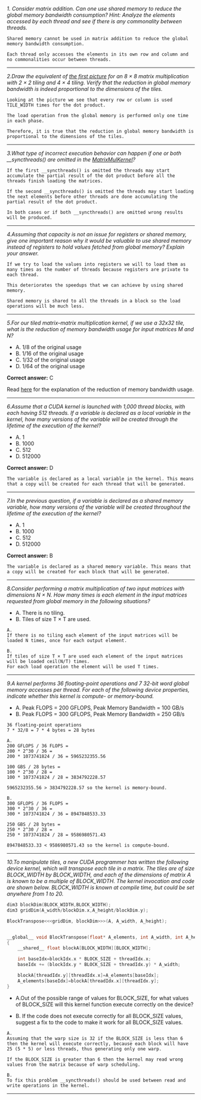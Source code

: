 *1. Consider matrix addition. Can one use shared memory to reduce the global memory bandwidth consumption? Hint: Analyze the elements accessed by each thread and see if there is any commonality between threads.*

```
Shared memory cannot be used in matrix addition to reduce the global memory bandwidth consumption.

Each thread only accesses the elements in its own row and column and no commonalities occur between threads.
```

----

*2.Draw the equivalent of [the first picture](../README.md#44-tiling-for-reduced-memory-traffic) for an 8 × 8 matrix multiplication with 2 × 2 tiling and 4 × 4 tiling. Verify that the reduction in global memory bandwidth is indeed proportional to the dimensions of the tiles.*

```
Looking at the picture we see that every row or column is used TILE_WIDTH times for the dot product.

The load operation from the global memory is performed only one time in each phase.

Therefore, it is true that the reduction in global memory bandwidth is proportional to the dimensions of the tiles.
```

---

*3.What type of incorrect execution behavior can happen if one or both __syncthreads() are omitted in the [MatrixMulKernel](../README.md#45-a-tiled-matrix-multiplication-kernel)?*

```
If the first __syncthreads() is omitted the threads may start accumulate the partial result of the dot product before all the threads finish loading the matrices.

If the second __syncthreads() is omitted the threads may start loading the next elements before other threads are done accumulating the partial result of the dot product.

In both cases or if both __syncthreads() are omitted wrong results will be produced.
```

---

*4.Assuming that capacity is not an issue for registers or shared memory, give one important reason why it would be valuable to use shared memory instead of registers to hold values fetched from global memory? Explain your answer.*

```
If we try to load the values into registers we will to load them as many times as the number of threads because registers are private to each thread.

This deteriorates the speedups that we can achieve by using shared memory.

Shared memory is shared to all the threads in a block so the load operations will be much less.
```

---

*5.For our tiled matrix–matrix multiplication kernel, if we use a 32x32 tile, what is the reduction of memory bandwidth usage for input matrices M and N?*

- A. 1/8 of the original usage
- B. 1/16 of the original usage
- C. 1/32 of the original usage
- D. 1/64 of the original usage

**Correct answer:** C

Read [here](../README.md#45-a-tiled-matrix-multiplication-kernel) for the explanation of the reduction of memory bandwidth usage.

---

*6.Assume that a CUDA kernel is launched with 1,000 thread blocks, with each having 512 threads. If a variable is declared as a local variable in the kernel, how many versions of the variable will be created through the lifetime of the execution of the kernel?*

- A. 1
- B. 1000
- C. 512
- D. 512000

**Correct answer:** D

```
The variable is declared as a local variable in the kernel. This means that a copy will be created for each thread that will be generated.
```

---

*7.In the previous question, if a variable is declared as a shared memory variable, how many versions of the variable will be created throughout the lifetime of the execution of the kernel?*

- A. 1
- B. 1000
- C. 512
- D. 512000

**Correct answer:** B

```
The variable is declared as a shared memory variable. This means that a copy will be created for each block that will be generated.
```

---

*8.Consider performing a matrix multiplication of two input matrices with dimensions N × N. How many times is each element in the input matrices requested from global memory in the following situations?*

- A. There is no tiling.
- B. Tiles of size T × T are used.

```
A.
If there is no tiling each element of the input matrices will be loaded N times, once for each output element.

B.
If tiles of size T × T are used each element of the input matrices will be loaded ceil(N/T) times.
For each load operation the element will be used T times.
```

---

*9.A kernel performs 36 floating-point operations and 7 32-bit word global memory accesses per thread. For each of the following device properties, indicate whether this kernel is compute- or memory-bound.*

- A. Peak FLOPS = 200 GFLOPS, Peak Memory Bandwidth = 100 GB/s
- B. Peak FLOPS = 300 GFLOPS, Peak Memory Bandwidth = 250 GB/s

```
36 floating-point operations
7 * 32/8 = 7 * 4 bytes = 28 bytes

A.
200 GFLOPS / 36 FLOPS = 
200 * 2^30 / 36 =
200 * 1073741824 / 36 = 5965232355.56

100 GBS / 28 bytes =
100 * 2^30 / 28 =
100 * 1073741824 / 28 = 3834792228.57

5965232355.56 > 3834792228.57 so the kernel is memory-bound.

B.
300 GFLOPS / 36 FLOPS =
300 * 2^30 / 36 =
300 * 1073741824 / 36 = 8947848533.33

250 GBS / 28 bytes =
250 * 2^30 / 28 =
250 * 1073741824 / 28 = 9586980571.43

8947848533.33 < 9586980571.43 so the kernel is compute-bound.
```

---

*10.To manipulate tiles, a new CUDA programmer has written the following device kernel, which will transpose each tile in a matrix. The tiles are of size BLOCK_WIDTH by BLOCK_WIDTH, and each of the dimensions of matrix A is known to be a multiple of BLOCK_WIDTH. The kernel invocation and code are shown below. BLOCK_WIDTH is known at compile time, but could be set anywhere from 1 to 20.*

```C
dim3 blockDim(BLOCK_WIDTH,BLOCK_WIDTH);
dim3 gridDim(A_width/blockDim.x,A_height/blockDim.y);

BlockTranspose<<<gridDim, blockDim>>>(A, A_width, A_height);


__global__ void BlockTranspose(float* A_elements, int A_width, int A_height)
{
    __shared__ float blockA[BLOCK_WIDTH][BLOCK_WIDTH];

    int baseIdx=blockIdx.x * BLOCK_SIZE + threadIdx.x;
    baseIdx += (blockIdx.y * BLOCK_SIZE + threadIdx.y) * A_width;

    blockA[threadIdx.y][threadIdx.x]=A_elements[baseIdx];
    A_elements[baseIdx]=blockA[threadIdx.x][threadIdx.y];
}
```

- A.Out of the possible range of values for BLOCK_SIZE, for what values of BLOCK_SIZE will this kernel function execute correctly on the device?

- B. If the code does not execute correctly for all BLOCK_SIZE values, suggest a fix to the code to make it work for all BLOCK_SIZE values.

```
A.
Assuming that the warp size is 32 if the BLOCK_SIZE is less than 6 then the kernel will execute correctly, because each block will have 25 (5 * 5) or less threads, thus generating only one warp.

If the BLOCK_SIZE is greater than 6 then the kernel may read wrong values from the matrix because of warp scheduling.

B.
To fix this problem __syncthreads() should be used between read and write operations in the kernel.

```

---
